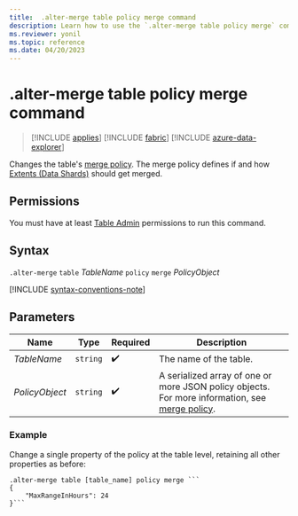 ```yaml
---
title:  .alter-merge table policy merge command
description: Learn how to use the `.alter-merge table policy merge` command to change the table's merge policy.
ms.reviewer: yonil
ms.topic: reference
ms.date: 04/20/2023
---
```

# .alter-merge table policy merge command

> [!INCLUDE [applies](../includes/applies-to-version/applies.md)] [!INCLUDE [fabric](../includes/applies-to-version/fabric.md)] [!INCLUDE [azure-data-explorer](../includes/applies-to-version/azure-data-explorer.md)]

Changes the table's [merge policy](merge-policy.md). The merge policy defines if and how [Extents (Data Shards)](../management/extents-overview.md) should get merged.

## Permissions

You must have at least [Table Admin](../access-control/role-based-access-control.md) permissions to run this command.

## Syntax

`.alter-merge` `table` *TableName* `policy` `merge` *PolicyObject*

[!INCLUDE [syntax-conventions-note](../includes/syntax-conventions-note.md)]

## Parameters

|Name|Type|Required|Description|
|--|--|--|--|
|*TableName*| `string` | :heavy_check_mark:|The name of the table.|
|*PolicyObject*| `string` | :heavy_check_mark:|A serialized array of one or more JSON policy objects. For more information, see [merge policy](merge-policy.md).|

### Example

Change a single property of the policy at the table level, retaining all other properties as before:

```kusto
.alter-merge table [table_name] policy merge ```
{
    "MaxRangeInHours": 24
}```
```
